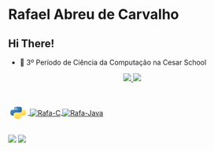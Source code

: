 # Rafael Abreu de Carvalho
## Hi There!
- 📙 3º Período de Ciência da Computação na Cesar School


<div align="center">
  <a href="https://github.com/RafaCarvalh0">
  <img height="250em" src="https://github-readme-stats.vercel.app/api?username=RafaCarvalh0&theme=dracula"/>
  <img height="250em" src="https://github-readme-stats.vercel.app/api/top-langs/?username=RafaCarvalh0&theme=dracula"/>
    
</div>
  
  ##
  
<div style="display: inline_block"><br> 
  <img align="center" alt="Rafa-Python" height="30" width="40" src="https://raw.githubusercontent.com/devicons/devicon/master/icons/python/python-original.svg">
  <img align="center" alt="Rafa-C" height="30" width="40" src="https://cdn.jsdelivr.net/gh/devicons/devicon/icons/c/c-original.svg" />
  <img align="center" alt="Rafa-Java" height="30" width="40" src="https://cdn.jsdelivr.net/gh/devicons/devicon/icons/java/java-original.svg" /> 
</div>

  ##

<div>
  <a href="https://www.instagram.com/_rafacarvalho__/" target="_blank"><img src="https://img.shields.io/badge/-Instagram-%23E4405F?style=for-the-badge&logo=instagram&logoColor=white" target="_blank"></a>
  <a href="mailto:rafacarvalho601@gmail.com"><img src="https://img.shields.io/badge/-Gmail-%23333?style=for-the-badge&logo=gmail&logoColor=white" target="_blank"></a>

<div>
